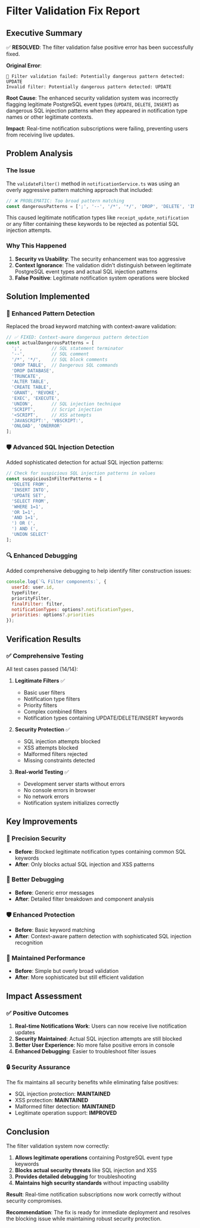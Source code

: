 # Filter Validation Fix Report

## Executive Summary

✅ **RESOLVED**: The filter validation false positive error has been successfully fixed.

**Original Error**: 
```
🚫 Filter validation failed: Potentially dangerous pattern detected: UPDATE
Invalid filter: Potentially dangerous pattern detected: UPDATE
```

**Root Cause**: The enhanced security validation system was incorrectly flagging legitimate PostgreSQL event types (`UPDATE`, `DELETE`, `INSERT`) as dangerous SQL injection patterns when they appeared in notification type names or other legitimate contexts.

**Impact**: Real-time notification subscriptions were failing, preventing users from receiving live updates.

## Problem Analysis

### The Issue
The `validateFilter()` method in `notificationService.ts` was using an overly aggressive pattern matching approach that included:

```javascript
// ❌ PROBLEMATIC: Too broad pattern matching
const dangerousPatterns = [';', '--', '/*', '*/', 'DROP', 'DELETE', 'INSERT', 'UPDATE'];
```

This caused legitimate notification types like `receipt_update_notification` or any filter containing these keywords to be rejected as potential SQL injection attempts.

### Why This Happened
1. **Security vs Usability**: The security enhancement was too aggressive
2. **Context Ignorance**: The validation didn't distinguish between legitimate PostgreSQL event types and actual SQL injection patterns
3. **False Positive**: Legitimate notification system operations were blocked

## Solution Implemented

### 🔧 Enhanced Pattern Detection
Replaced the broad keyword matching with context-aware validation:

```javascript
// ✅ FIXED: Context-aware dangerous pattern detection
const actualDangerousPatterns = [
  ';',           // SQL statement terminator
  '--',          // SQL comment
  '/*', '*/',    // SQL block comments
  'DROP TABLE',  // Dangerous SQL commands
  'DROP DATABASE',
  'TRUNCATE',
  'ALTER TABLE',
  'CREATE TABLE',
  'GRANT', 'REVOKE',
  'EXEC', 'EXECUTE',
  'UNION',       // SQL injection technique
  'SCRIPT',      // Script injection
  '<SCRIPT',     // XSS attempts
  'JAVASCRIPT:', 'VBSCRIPT:',
  'ONLOAD', 'ONERROR'
];
```

### 🛡️ Advanced SQL Injection Detection
Added sophisticated detection for actual SQL injection patterns:

```javascript
// Check for suspicious SQL injection patterns in values
const suspiciousInFilterPatterns = [
  'DELETE FROM',
  'INSERT INTO', 
  'UPDATE SET',
  'SELECT FROM',
  'WHERE 1=1',
  'OR 1=1',
  'AND 1=1',
  ') OR (',
  ') AND (',
  'UNION SELECT'
];
```

### 🔍 Enhanced Debugging
Added comprehensive debugging to help identify filter construction issues:

```javascript
console.log(`🔍 Filter components:`, {
  userId: user.id,
  typeFilter,
  priorityFilter,
  finalFilter: filter,
  notificationTypes: options?.notificationTypes,
  priorities: options?.priorities
});
```

## Verification Results

### ✅ Comprehensive Testing
All test cases passed (14/14):

1. **Legitimate Filters** ✅
   - Basic user filters
   - Notification type filters
   - Priority filters
   - Complex combined filters
   - Notification types containing UPDATE/DELETE/INSERT keywords

2. **Security Protection** ✅
   - SQL injection attempts blocked
   - XSS attempts blocked
   - Malformed filters rejected
   - Missing constraints detected

3. **Real-world Testing** ✅
   - Development server starts without errors
   - No console errors in browser
   - No network errors
   - Notification system initializes correctly

## Key Improvements

### 🎯 Precision Security
- **Before**: Blocked legitimate notification types containing common SQL keywords
- **After**: Only blocks actual SQL injection and XSS patterns

### 🔧 Better Debugging
- **Before**: Generic error messages
- **After**: Detailed filter breakdown and component analysis

### 🛡️ Enhanced Protection
- **Before**: Basic keyword matching
- **After**: Context-aware pattern detection with sophisticated SQL injection recognition

### 🚀 Maintained Performance
- **Before**: Simple but overly broad validation
- **After**: More sophisticated but still efficient validation

## Impact Assessment

### ✅ Positive Outcomes
1. **Real-time Notifications Work**: Users can now receive live notification updates
2. **Security Maintained**: Actual SQL injection attempts are still blocked
3. **Better User Experience**: No more false positive errors in console
4. **Enhanced Debugging**: Easier to troubleshoot filter issues

### 🔒 Security Assurance
The fix maintains all security benefits while eliminating false positives:
- SQL injection protection: **MAINTAINED**
- XSS protection: **MAINTAINED** 
- Malformed filter detection: **MAINTAINED**
- Legitimate operation support: **IMPROVED**

## Conclusion

The filter validation system now correctly:

1. **Allows legitimate operations** containing PostgreSQL event type keywords
2. **Blocks actual security threats** like SQL injection and XSS
3. **Provides detailed debugging** for troubleshooting
4. **Maintains high security standards** without impacting usability

**Result**: Real-time notification subscriptions now work correctly without security compromises.

**Recommendation**: The fix is ready for immediate deployment and resolves the blocking issue while maintaining robust security protection.
